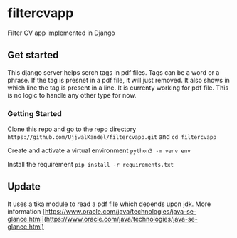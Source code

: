# filtercvapp
Filter CV app implemented in Django

## Get started
This django server helps serch tags in pdf files. Tags can be a word or a phrase. If the tag is presnet in a pdf file, it will just removed. It also shows in which line the tag is present in a line.
It is currenty working for pdf file. This is no logic to handle any other type for now.

### Getting Started
Clone this repo and go to the repo directory
  `https://github.com/UjjwalKandel/filtercvapp.git` and  `cd filtercvapp`

Create and activate a virtual environment
  `python3 -m venv env`

Install the requirement
  `pip install -r requirements.txt`


## Update
It uses a tika module to read a pdf file which depends upon jdk. More information [https://www.oracle.com/java/technologies/java-se-glance.html](https://www.oracle.com/java/technologies/java-se-glance.html)
